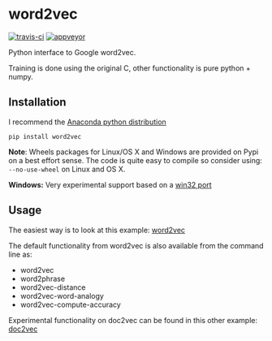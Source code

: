 word2vec
========

[![travis-ci](https://api.travis-ci.org/danielfrg/word2vec.svg)](https://travis-ci.org/danielfrg/word2vec)
[![appveyor](https://ci.appveyor.com/api/projects/status/github/danielfrg/word2vec?branch=master&svg=true
)](https://ci.appveyor.com/project/danielfrg/word2vec)

Python interface to Google word2vec.

Training is done using the original C, other functionality is pure python + numpy.

## Installation

I recommend the [Anaconda python distribution](http://continuum.io/downloads)

`pip install word2vec`

**Note**: Wheels packages for Linux/OS X and Windows are provided on Pypi on a
best effort sense. The code is quite easy to compile so consider using:
`--no-use-wheel` on Linux and OS X.

**Windows:** Very experimental support based on a [win32 port](https://github.com/zhangyafeikimi/word2vec-win32)

## Usage

The easiest way is to look at this example:
[word2vec](http://nbviewer.ipython.org/urls/raw.github.com/danielfrg/word2vec/master/examples/word2vec.ipynb)

The default functionality from word2vec is also available from the command line as:
- word2vec
- word2phrase
- word2vec-distance
- word2vec-word-analogy
- word2vec-compute-accuracy

Experimental functionality on doc2vec can be found in this other example:
[doc2vec](http://nbviewer.ipython.org/urls/raw.github.com/danielfrg/word2vec/master/examples/doc2vec.ipynb)
